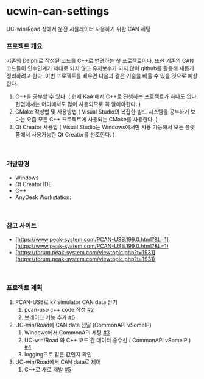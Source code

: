 # ucwin-can-settings
UC-win/Road 상에서 운전 시뮬레이터 사용하기 위한 CAN 세팅

### 프로젝트 개요
기존의 Delphi로 작성된 코드를 C++로 변경하는 첫 프로젝트이다. 또한 기존의 CAN 코드들이 인수인계가 제대로 되지 않고 유지보수가 되지 않아 github를 활용해 새롭게 정리하려고 한다. 이번 프로젝트를 배우면 다음과 같은 기술을 배울 수 있을 것으로 예상한다.

1. C++을 공부할 수 있다. ( 현재 KaAI에서 C++로 진행하는 프로젝트가 하나도 없다. 현업에서는 어디에서도 많이 사용되므로 꼭 알아야한다. )
2. CMake 작성법 및 사용방법 ( Visual Studio의 복잡한 빌드 시스템을 공부하기 보다는 요즘 모든 C++ 프로젝트에 사용되는 CMake를 사용한다. )
3. Qt Creator 사용법 ( Visual Studio는 Windows에서만 사용 가능해서 모든 플랫폼에서 사용가능한 Qt Creator를 선호한다. )

<br>

### 개발환경
- Windows
- Qt Creator IDE
- C++
- AnyDesk Workstation:

<br>

### 참고 사이트
- [https://www.peak-system.com/PCAN-USB.199.0.html?&L=1](https://www.peak-system.com/PCAN-USB.199.0.html?&L=1)
- [https://forum.peak-system.com/viewtopic.php?t=1931](https://forum.peak-system.com/viewtopic.php?t=1931)

<br>

### 프로젝트 계획
1. PCAN-USB로 k7 simulator CAN data 받기
    1. pcan-usb c++ code 작성 [#2](../../issues/2)
    2. 브레이크 기능 추가 [#6](../../issues/6)
2. UC-win/Road에 CAN data 전달 (CommonAPI vSomeIP) 
    1. Windows에서 CommonAPI 세팅 [#3](../../issues/3)
    2. UC-win/Road 와 C++ 코드 간 데이터 송수신 ( CommonAPI vSomeIP ) [#4](../../issues/4)
    3. logging으로 같은 값인지 확인
3. UC-win/Road에서 CAN data로 제어 
    1. C++로 새로 개발 [#5](../../issues/5)
